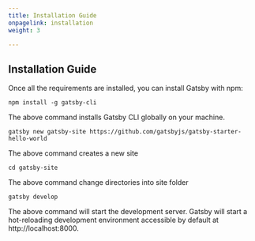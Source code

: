 ```yaml
---
title: Installation Guide
onpagelink: installation
weight: 3

---
```


Installation Guide
------------------

Once all the requirements are installed, you can install Gatsby with npm:

 ```
npm install -g gatsby-cli
```

The above command installs Gatsby CLI globally on your machine.

 ```
gatsby new gatsby-site https://github.com/gatsbyjs/gatsby-starter-hello-world
```

The above command creates a new site

 ```
cd gatsby-site
```

The above command change directories into site folder

 ```
gatsby develop
```

The above command will start the development server. Gatsby will start a hot-reloading development environment accessible by default at http://localhost:8000.